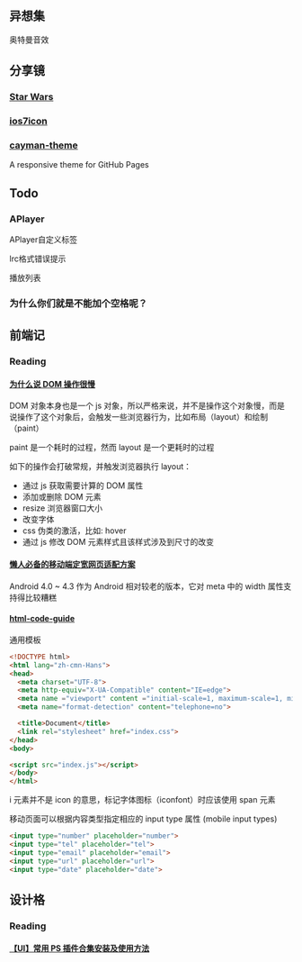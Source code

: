 ## 异想集

奥特曼音效

## 分享镜

### [Star Wars](https://cssanimation.rocks/starwars/)

### [ios7icon](https://github.com/imochen/ios7icon)

### [cayman-theme](https://github.com/jasonlong/cayman-theme)

A responsive theme for GitHub Pages

## Todo

### APlayer

APlayer自定义标签

lrc格式错误提示

播放列表

### 为什么你们就是不能加个空格呢？

## 前端记

### Reading

#### [为什么说 DOM 操作很慢](http://segmentfault.com/a/1190000004114594)

DOM 对象本身也是一个 js 对象，所以严格来说，并不是操作这个对象慢，而是说操作了这个对象后，会触发一些浏览器行为，比如布局（layout）和绘制（paint）

paint 是一个耗时的过程，然而 layout 是一个更耗时的过程

如下的操作会打破常规，并触发浏览器执行 layout：

+ 通过 js 获取需要计算的 DOM 属性
+ 添加或删除 DOM 元素
+ resize 浏览器窗口大小
+ 改变字体
+ css 伪类的激活，比如: hover
+ 通过 js 修改 DOM 元素样式且该样式涉及到尺寸的改变

#### [懒人必备的移动端定宽网页适配方案](http://gold.xitu.io/entry/566a394160b215d68bbac469)

Android 4.0 ~ 4.3 作为 Android 相对较老的版本，它对 meta 中的 width 属性支持得比较糟糕

#### [html-code-guide](https://github.com/thx/html-code-guide)

通用模板

```html
<!DOCTYPE html>
<html lang="zh-cmn-Hans">
<head>
  <meta charset="UTF-8">
  <meta http-equiv="X-UA-Compatible" content="IE=edge">
  <meta name ="viewport" content ="initial-scale=1, maximum-scale=1, minimum-scale=1">
  <meta name="format-detection" content="telephone=no">

  <title>Document</title>
  <link rel="stylesheet" href="index.css">
</head>
<body>

<script src="index.js"></script>
</body>
</html>
```

i 元素并不是 icon 的意思，标记字体图标（iconfont）时应该使用 span 元素

移动页面可以根据内容类型指定相应的 input type 属性 (mobile input types)

```html
<input type="number" placeholder="number">
<input type="tel" placeholder="tel">
<input type="email" placeholder="email">
<input type="url" placeholder="url">
<input type="date" placeholder="date">
```

## 设计格

### Reading

#### [【UI】常用 PS 插件合集安装及使用方法](http://www.ui.cn/detail/81477.html)